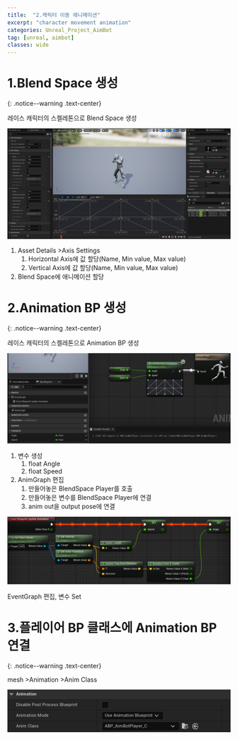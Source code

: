 ```yaml
---
title:  "2.캐릭터 이동 애니메이션"
excerpt: "character movement animation"
categories: Unreal_Project_AimBot
tag: [unreal, aimbot]
classes: wide
---
```


# 1.Blend Space 생성
{: .notice--warning .text-center}

레이스 캐릭터의 스켈레톤으로 Blend Space 생성

<img src="/img/unreal/aimbot/2_anim/locomotion.png"/>

1. Asset Details >Axis Settings
    1. Horizontal Axis에 값 할당(Name, Min value, Max value)
    2. Vertical Axis에 값 할당(Name, Min value, Max value)
2. Blend Space에 애니메이션 할당

# 2.Animation BP 생성
{: .notice--warning .text-center}

레이스 캐릭터의 스켈레톤으로 Animation BP 생성

<img src="/img/unreal/aimbot/2_anim/abpAnimGraph.png"/>

1. 변수 생성
    1. float Angle
    2. float Speed
2. AnimGraph 편집
    1. 만들어놓은 BlendSpace Player를 호출
    2. 만들어놓은 변수를 BlendSpace Player에 연결
    3. anim out을 output pose에 연결

<img src="/img/unreal/aimbot/2_anim/abpEventGraph.png"/>

EventGraph 편집, 변수 Set

# 3.플레이어 BP 클래스에 Animation BP 연결
{: .notice--warning .text-center}

mesh >Animation >Anim Class

<img src="/img/unreal/aimbot/2_anim/animClass.png"/>